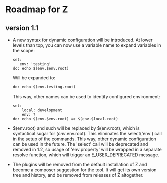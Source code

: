 # Roadmap for Z #

## version 1.1 ##
- A new syntax for dynamic configuration will be introduced. At lower levels than top, you can now use a variable name
  to expand variables in the scope:

      set:
         env: 'testing'
      do: echo $(env.$env.root)

  Will be expanded to:

      do: echo $(env.testing.root)

  This way, other names can be used to identify configured environment:

      set:
          local: development
          env: ?
      do: echo $(env.$env.root) => $(env.$local.root)

- $(env.root) and such will be replaced by $(env:root), which is syntactical sugar for $(env.$env.root). This
  eliminates the select('env') call in the setup of the commands. This way, other dynamic configuration can be used
 in the future. The 'select' call will be deprecated and removed in 1.2, so usage of 'env.property' will be wrapped
  in a separate resolve function, which will trigger an E_USER_DEPRECATED message.
- The plugins will be removed from the default installation of Z and become a composer suggestion for the tool. It
  will get its own version tree and history, and be removed from releases of Z altogether.

